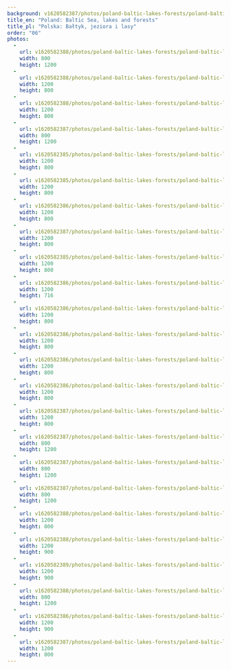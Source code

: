 ```yaml
---
background: v1620582387/photos/poland-baltic-lakes-forests/poland-baltic-lakes-forests-13_cqslpj.jpg
title_en: "Poland: Baltic Sea, lakes and forests"
title_pl: "Polska: Bałtyk, jeziora i lasy"
order: "06"
photos:
  -
    url: v1620582388/photos/poland-baltic-lakes-forests/poland-baltic-lakes-forests-21_whnxcy.jpg
    width: 800
    height: 1200
  -
    url: v1620582388/photos/poland-baltic-lakes-forests/poland-baltic-lakes-forests-18_d2ouaj.jpg
    width: 1200
    height: 800
  -
    url: v1620582388/photos/poland-baltic-lakes-forests/poland-baltic-lakes-forests-19_lw3p65.jpg
    width: 1200
    height: 800
  -
    url: v1620582387/photos/poland-baltic-lakes-forests/poland-baltic-lakes-forests-12_vofvav.jpg
    width: 800
    height: 1200
  -
    url: v1620582385/photos/poland-baltic-lakes-forests/poland-baltic-lakes-forests-3_cqxbag.jpg
    width: 1200
    height: 800
  -
    url: v1620582385/photos/poland-baltic-lakes-forests/poland-baltic-lakes-forests-4_cp9ejr.jpg
    width: 1200
    height: 800
  -
    url: v1620582386/photos/poland-baltic-lakes-forests/poland-baltic-lakes-forests-11_uozevc.jpg
    width: 1200
    height: 800
  -
    url: v1620582387/photos/poland-baltic-lakes-forests/poland-baltic-lakes-forests-13_cqslpj.jpg
    width: 1200
    height: 800
  -
    url: v1620582385/photos/poland-baltic-lakes-forests/poland-baltic-lakes-forests-5_oj2fhg.jpg
    width: 1200
    height: 800
  -
    url: v1620582386/photos/poland-baltic-lakes-forests/poland-baltic-lakes-forests-6_s7gpg4.jpg
    width: 1200
    height: 716
  -
    url: v1620582386/photos/poland-baltic-lakes-forests/poland-baltic-lakes-forests-7_m3wk5l.jpg
    width: 1200
    height: 800
  -
    url: v1620582386/photos/poland-baltic-lakes-forests/poland-baltic-lakes-forests-8_flqzsl.jpg
    width: 1200
    height: 800
  -
    url: v1620582386/photos/poland-baltic-lakes-forests/poland-baltic-lakes-forests-9_vz9woj.jpg
    width: 1200
    height: 800
  -
    url: v1620582386/photos/poland-baltic-lakes-forests/poland-baltic-lakes-forests-10_szv9kd.jpg
    width: 1200
    height: 800
  -
    url: v1620582387/photos/poland-baltic-lakes-forests/poland-baltic-lakes-forests-14_vzskio.jpg
    width: 1200
    height: 800
  -
    url: v1620582387/photos/poland-baltic-lakes-forests/poland-baltic-lakes-forests-15_n1oxqd.jpg
    width: 800
    height: 1200
  -
    url: v1620582387/photos/poland-baltic-lakes-forests/poland-baltic-lakes-forests-16_svzliw.jpg
    width: 800
    height: 1200
  -
    url: v1620582387/photos/poland-baltic-lakes-forests/poland-baltic-lakes-forests-17_wlij23.jpg
    width: 800
    height: 1200
  -
    url: v1620582388/photos/poland-baltic-lakes-forests/poland-baltic-lakes-forests-20_risnqx.jpg
    width: 1200
    height: 800
  -
    url: v1620582388/photos/poland-baltic-lakes-forests/poland-baltic-lakes-forests-22_zehx0l.jpg
    width: 1200
    height: 900
  -
    url: v1620582389/photos/poland-baltic-lakes-forests/poland-baltic-lakes-forests-23_uylhsr.jpg
    width: 1200
    height: 900
  -
    url: v1620582388/photos/poland-baltic-lakes-forests/poland-baltic-lakes-forests-24_j3riq3.jpg
    width: 800
    height: 1200
  -
    url: v1620582386/photos/poland-baltic-lakes-forests/poland-baltic-lakes-forests-1_bjqsrg.jpg
    width: 1200
    height: 900
  -
    url: v1620582387/photos/poland-baltic-lakes-forests/poland-baltic-lakes-forests-2_hygmzs.jpg
    width: 1200
    height: 800
---
```

